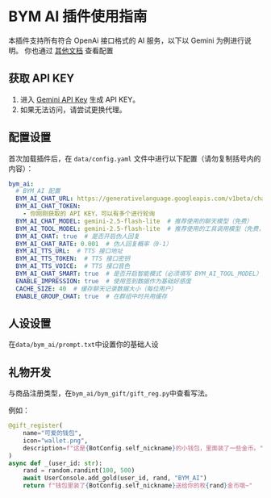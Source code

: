 # BYM AI 插件使用指南

本插件支持所有符合 OpenAi 接口格式的 AI 服务，以下以 Gemini 为例进行说明。
你也通过 [其他文档](https://github.com/Hoper-J/AI-Guide-and-Demos-zh_CN/blob/master/Guide/DeepSeek%20API%20%E7%9A%84%E8%8E%B7%E5%8F%96%E4%B8%8E%E5%AF%B9%E8%AF%9D%E7%A4%BA%E4%BE%8B.md) 查看配置

## 获取 API KEY

1. 进入 [Gemini API Key](https://aistudio.google.com/app/apikey?hl=zh-cn) 生成 API KEY。
2. 如果无法访问，请尝试更换代理。

## 配置设置

首次加载插件后，在 `data/config.yaml` 文件中进行以下配置（请勿复制括号内的内容）：

```yaml
bym_ai:
  # BYM_AI 配置
  BYM_AI_CHAT_URL: https://generativelanguage.googleapis.com/v1beta/chat/completions  # Gemini 官方 API，更推荐找反代
  BYM_AI_CHAT_TOKEN:
    - 你刚刚获取的 API KEY，可以有多个进行轮询
  BYM_AI_CHAT_MODEL: gemini-2.5-flash-lite  # 推荐使用的聊天模型（免费）
  BYM_AI_TOOL_MODEL: gemini-2.5-flash-lite  # 推荐使用的工具调用模型（免费，需开启 BYM_AI_CHAT_SMART）
  BYM_AI_CHAT: true  # 是否开启伪人回复
  BYM_AI_CHAT_RATE: 0.001  # 伪人回复概率（0-1）
  BYM_AI_TTS_URL:  # TTS 接口地址
  BYM_AI_TTS_TOKEN:  # TTS 接口密钥
  BYM_AI_TTS_VOICE:  # TTS 接口音色
  BYM_AI_CHAT_SMART: true  # 是否开启智能模式（必须填写 BYM_AI_TOOL_MODEL）
  ENABLE_IMPRESSION: true  # 使用签到数据作为基础好感度
  CACHE_SIZE: 40  # 缓存聊天记录数据大小（每位用户）
  ENABLE_GROUP_CHAT: true  # 在群组中时共用缓存
```

## 人设设置

在`data/bym_ai/prompt.txt`中设置你的基础人设

## 礼物开发

与商品注册类型，在`bym_ai/bym_gift/gift_reg.py`中查看写法。

例如：

```python
@gift_register(
    name="可爱的钱包",
    icon="wallet.png",
    description=f"这是{BotConfig.self_nickname}的小钱包，里面装了一些金币。",
)
async def _(user_id: str):
    rand = random.randint(100, 500)
    await UserConsole.add_gold(user_id, rand, "BYM_AI")
    return f"钱包里装了{BotConfig.self_nickname}送给你的枚{rand}金币哦~"
```